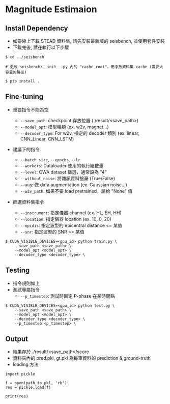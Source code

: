 # Magnitude Estimaion

## Install Dependency
* 如要線上下載 STEAD 資料集, 請先安裝最新版的 seisbench, 並使用套件安裝
* 下載完後, 請在執行以下步驟

```shell=
$ cd ../seisbench

# 更改 seisbench/__init__.py 內的 "cache_root"，用來放資料集 cache (需要大容量的路徑)

$ pip install .
```

## Fine-tuning
* 重要指令不能為空
    * ```--save_path```: checkpoint 存放位置 (./result/<save_path>)
    * ```--model_opt```: 模型種類 (ex. w2v, magnet...)
    * ```--decoder_type```: For w2v, 指定的 decoder 類別 (ex. linear, CNN_Linear, CNN_LSTM)

* 建議下的指令
    * ```--batch_size```, ```--epochs```, ```--lr```
    * ```--workers```: Dataloader 使用的執行緒數量
    * ```--level```: CWA dataset 篩選，通常設為 "4"
    * ```--without_noise```: 將雜訊資料捨棄 (True/False)
    * ```--aug```: 做 data augmentation (ex. Gaussian noise...)
    * ```--w2v_path```: 如果不要 load pretrained，請給 "None" 值

* 篩選資料集指令
    * ```--instrument```: 指定儀器 channel (ex. HL, EH, HH)
    * ```--location```: 指定儀器 location (ex. 10, 0, 20)
    * ```--epidis```: 指定波型的 epicentral distance <= 某值
    * ```--snr```: 指定波型的 SNR >= 某值

```shell=
$ CUDA_VISIBLE_DEVICES=<gpu_id> python train.py \
    --save_path <save_path> \
    --model_opt <model_opt> \
    --decoder_type <decoder_type> \
```

## Testing
* 指令規則如上
* 測試專屬指令
    * ```--p_timestep```: 測試時固定 P-phase 在某時間點

```shell=
$ CUDA_VISIBLE_DEVICES=<gpu_id> python test.py \
    --save_path <save_path> \
    --model_opt <model_opt> \
    --decoder_type <decoder_type> \
    --p_timestep <p_timestep> \
```

## Output
* 結果存於 ./result/<save_path>/score
* 資料夾內的 pred.pkl, gt.pkl 為每筆資料的 prediction & ground-truth
* loading 方法
```python=
import pickle

f = open(path_to_pkl, 'rb')
res = pickle.load(f)

print(res)
```
